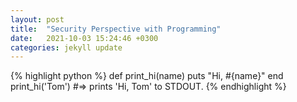 ```yaml
---
layout: post
title:  "Security Perspective with Programming"
date:   2021-10-03 15:24:46 +0300
categories: jekyll update
---
```



{% highlight python %}
def print_hi(name)
  puts "Hi, #{name}"
end
print_hi('Tom')
#=> prints 'Hi, Tom' to STDOUT.
{% endhighlight %}


